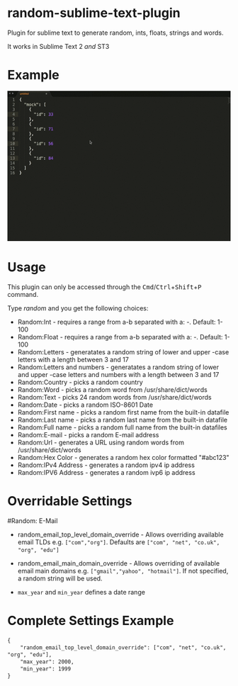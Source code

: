 random-sublime-text-plugin
==========================

Plugin for sublime text to generate random, ints, floats, strings and words.

It works in Sublime Text 2 *and* ST3

Example
=======

![Example](docs/example.gif)

Usage
=====

This plugin can only be accessed through the <kbd>Cmd</kbd>/<kbd>Ctrl</kbd>+<kbd>Shift</kbd>+<kbd>P</kbd> command.

Type *random* and you get the following choices:

* Random:Int - requires a range from a-b separated with a: *-*. Default: 1-100
* Random:Float - requires a range from a-b separated with a: *-*. Default: 1-100
* Random:Letters - generatates a random string of lower and upper -case letters with a length between 3 and 17
* Random:Letters and numbers - generatates a random string of lower and upper -case letters and numbers with a length between 3 and 17
* Random:Country - picks a random country
* Random:Word - picks a random word from /usr/share/dict/words
* Random:Text - picks 24 random words from /usr/share/dict/words
* Random:Date - picks a random ISO-8601 Date
* Random:First name - picks a random first name from the built-in datafile
* Random:Last name - picks a random last name from the built-in datafile
* Random:Full name - picks a random full name from the built-in datafiles
* Random:E-mail - picks a random E-mail address
* Random:Url - generates a URL using random words from /usr/share/dict/words
* Random:Hex Color - generates a random hex color formatted "#abc123"
* Random:IPv4 Address - generates a random ipv4 ip address
* Random:IPV6 Address - generates a random ivp6 ip address

Overridable Settings
====================

#Random: E-Mail
* random_email_top_level_domain_override - Allows overriding available email TLDs e.g. `["com","org"]`. Defaults are `["com", "net", "co.uk", "org", "edu"]`
* random_email_main_domain_override - Allows overriding of available email main domains e.g. `["gmail","yahoo", "hotmail"]`. If not specified, a random string will be used.

* `max_year` and `min_year` defines a date range

# Complete Settings Example

    {
        "random_email_top_level_domain_override": ["com", "net", "co.uk", "org", "edu"],
        "max_year": 2000,
        "min_year": 1999
    }
